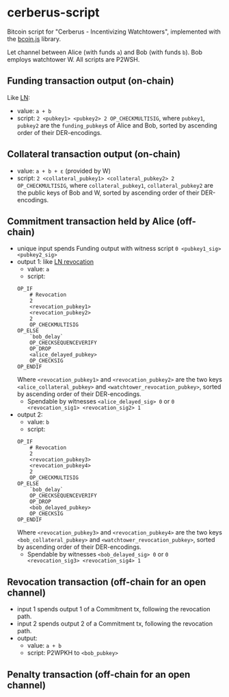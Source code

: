 # cerberus-script

Bitcoin script for "Cerberus - Incentivizing Watchtowers", implemented with the
[bcoin.js](https://github.com/bcoin-org/bcoin/) library.

Let channel between Alice (with funds `a`) and Bob (with funds `b`). Bob employs
watchtower W. All scripts are P2WSH.

## Funding transaction output (on-chain)

Like
[LN](https://github.com/lightningnetwork/lightning-rfc/blob/636b9f2e28c5eb9564b50b85ac85e23fc2176623/03-transactions.md#funding-transaction-output):
* value: `a + b`
* script: `2 <pubkey1> <pubkey2> 2 OP_CHECKMULTISIG`, where `pubkey1`, `pubkey2` are the
  `funding_pubkey`s of Alice and Bob, sorted by ascending order of their DER-encodings.

## Collateral transaction output (on-chain)

* value: `a + b + ε` (provided by W)
* script: `2 <collateral_pubkey1> <collateral_pubkey2> 2 OP_CHECKMULTISIG`, where
  `collateral_pubkey1`, `collateral_pubkey2` are the public keys of Bob and W,
  sorted by ascending order of their DER-encodings.

## Commitment transaction held by Alice (off-chain)

* unique input spends Funding output with witness script `0 <pubkey1_sig> <pubkey2_sig>`
* output 1: like [LN
  revocation](https://github.com/lightningnetwork/lightning-rfc/blob/636b9f2e28c5eb9564b50b85ac85e23fc2176623/03-transactions.md#to_local-output)
  * value: `a`
  * script:
  ```
  OP_IF
      # Revocation
      2
      <revocation_pubkey1>
      <revocation_pubkey2>
      2
      OP_CHECKMULTISIG
  OP_ELSE
      `bob_delay`
      OP_CHECKSEQUENCEVERIFY
      OP_DROP
      <alice_delayed_pubkey>
      OP_CHECKSIG
  OP_ENDIF
  ```
  Where `<revocation_pubkey1>` and `<revocation_pubkey2>` are the two keys
  `<alice_collateral_pubkey>` and `<watchtower_revocation_pubkey>`, sorted by ascending
  order of their DER-encodings.
  * Spendable by witnesses `<alice_delayed_sig> 0` or `0 <revocation_sig1>
    <revocation_sig2> 1`
* output 2:
  * value: `b`
  * script:
  ```
  OP_IF
      # Revocation
      2
      <revocation_pubkey3>
      <revocation_pubkey4>
      2
      OP_CHECKMULTISIG
  OP_ELSE
      `bob_delay`
      OP_CHECKSEQUENCEVERIFY
      OP_DROP
      <bob_delayed_pubkey>
      OP_CHECKSIG
  OP_ENDIF
  ```
  Where `<revocation_pubkey3>` and `<revocation_pubkey4>` are the two keys
  `<bob_collateral_pubkey>` and `<watchtower_revocation_pubkey>`, sorted by ascending
  order of their DER-encodings.
  * Spendable by witnesses `<bob_delayed_sig> 0` or `0 <revocation_sig3> <revocation_sig4>
    1`

## Revocation transaction (off-chain for an open channel)

* input 1 spends output 1 of a Commitment tx, following the revocation path.
* input 2 spends output 2 of a Commitment tx, following the revocation path.
* output:
  * value: `a + b`
  * script: P2WPKH to `<bob_pubkey>`

## Penalty transaction (off-chain for an open channel)
